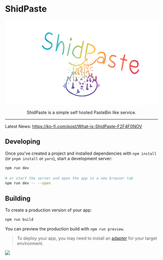 # ShidPaste

<p align="center">
  <img height="280" src="logo.png" />
  <p align="center">ShidPaste is a simple self hosted PasteBin like service.</p> 
  <hr/>
</p>

Latest News: https://ko-fi.com/post/What-is-ShidPaste-F2F4F0NOV


## Developing

Once you've created a project and installed dependencies with `npm install` (or `pnpm install` or `yarn`), start a development server:

```bash
npm run dev

# or start the server and open the app in a new browser tab
npm run dev -- --open
```

## Building

To create a production version of your app:

```bash
npm run build
```

You can preview the production build with `npm run preview`.

> To deploy your app, you may need to install an [adapter](https://kit.svelte.dev/docs/adapters) for your target environment.

<img src="https://shidshare.com/r/2updRX.png" />
